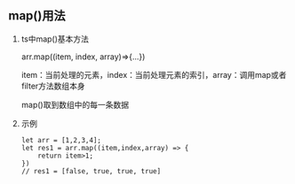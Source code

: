 ## map()用法

1. ts中map()基本方法

    arr.map((item, index, array)=>{...})

    item：当前处理的元素，index：当前处理元素的索引，array：调用map或者filter方法数组本身

    map()取到数组中的每一条数据

2. 示例
   
    ```
    let arr = [1,2,3,4];
    let res1 = arr.map((item,index,array) => {
        return item>1;
    })
    // res1 = [false, true, true, true]